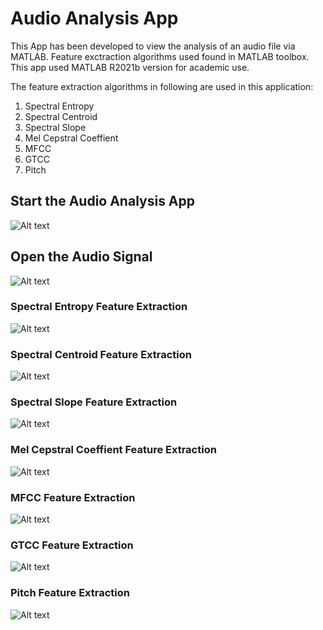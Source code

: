 # Audio Analysis App

This App has been developed to view the analysis of an audio file via MATLAB. 
Feature exctraction algorithms used found in MATLAB toolbox. This app used MATLAB R2021b version for academic use.


The feature extraction algorithms in following are used in this application:

1. Spectral Entropy 
2. Spectral Centroid
3. Spectral Slope
4. Mel Cepstral Coeffient
5. MFCC
6. GTCC
7. Pitch 

## Start the Audio Analysis App

![Alt text](/images/start.jpg "Audio Analysis App")

## Open the Audio Signal

![Alt text](/images/audiosignal.jpg)

### Spectral Entropy Feature Extraction

![Alt text](/images/spectralEntropy.jpg)

### Spectral Centroid Feature Extraction

![Alt text](/images/spectralCentroid.jpg)

### Spectral Slope Feature Extraction

![Alt text](/images/spectralSlope.jpg)


### Mel Cepstral Coeffient Feature Extraction

![Alt text](/images/melcepstral.jpg)


### MFCC Feature Extraction

![Alt text](/images/mfcc.jpg)

### GTCC Feature Extraction

![Alt text](/images/gtcc.jpg)


### Pitch Feature Extraction

![Alt text](/images/pitch.jpg)
